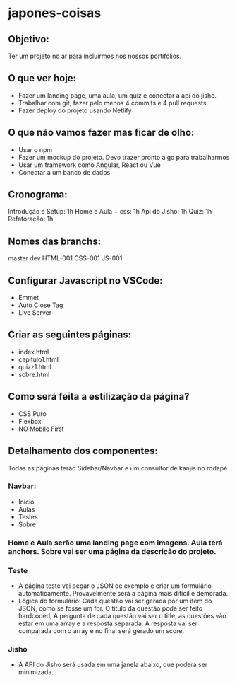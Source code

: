 # japones-coisas


## Objetivo:

Ter um projeto no ar para incluirmos nos nossos portifólios.

## O que ver hoje:

- Fazer um landing page, uma aula, um quiz e conectar a api do jisho.
- Trabalhar com git, fazer pelo menos 4 commits e 4 pull requests.
- Fazer deploy do projeto usando Netlify

## O que não vamos fazer mas ficar de olho:

- Usar o npm
- Fazer um mockup do projeto. Devo trazer pronto algo para trabalharmos
- Usar um framework como Angular, React ou Vue
- Conectar a um banco de dados

## Cronograma:

Introdução e Setup: 1h
Home e Aula + css: 1h
Api do Jisho: 1h
Quiz: 1h
Refatoração: 1h

## Nomes das branchs:

master
dev
HTML-001
CSS-001
JS-001

## Configurar Javascript no VSCode:

- Emmet
- Auto Close Tag
- Live Server

## Criar as seguintes páginas:

- index.html
- capitulo1.html
- quizz1.html
- sobre.html

## Como será feita a estilização da página?

- CSS Puro
- Flexbox
- NO Mobile First

## Detalhamento dos componentes:

Todas as páginas terão Sidebar/Navbar e um consultor de kanjis no rodapé

### Navbar:
- Início
- Aulas
- Testes
- Sobre

### Home e Aula serão uma landing page com imagens. Aula terá anchors. Sobre vai ser uma página da descrição do projeto.

### Teste
- A página teste vai pegar o JSON de exemplo e criar um formulário automaticamente. Provavelmente será a página mais difícil e demorada.
- Lógica do formulário: Cada questão vai ser gerada por um item do JSON, como se fosse um for. O titulo da questão pode ser feito hardcoded, A pergunta de cada questão vai ser o title, as questões vão estar em uma array e a resposta separada. A resposta vai ser comparada com o array e no final será gerado um score.

### Jisho
- A API do Jisho será usada em uma janela abaixo, que poderá ser minimizada.